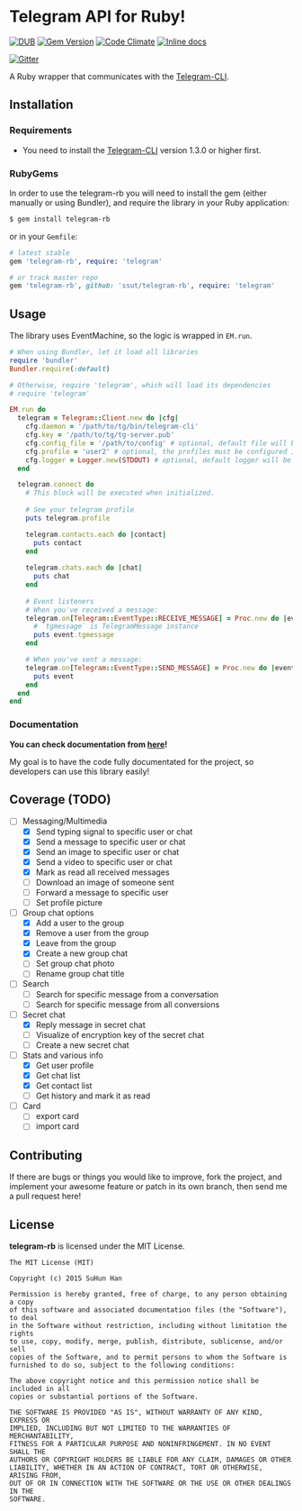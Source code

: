 # Telegram API for Ruby!

[![DUB](https://img.shields.io/dub/l/vibe-d.svg)](http://opensource.org/licenses/MIT)
[![Gem Version](https://badge.fury.io/rb/telegram-rb.svg)](http://badge.fury.io/rb/telegram-rb)
[![Code Climate](https://codeclimate.com/github/ssut/telegram-rb/badges/gpa.svg)](https://codeclimate.com/github/ssut/telegram-rb)
[![Inline docs](http://inch-ci.org/github/ssut/telegram-rb.svg?branch=master)](http://inch-ci.org/github/ssut/telegram-rb)

[![Gitter](https://badges.gitter.im/Join%20Chat.svg)](https://gitter.im/ssut/telegram-rb?utm_source=badge&utm_medium=badge&utm_campaign=pr-badge)

A Ruby wrapper that communicates with the [Telegram-CLI](https://github.com/vysheng/tg).

## Installation

### Requirements

* You need to install the [Telegram-CLI](https://github.com/vysheng/tg) version 1.3.0 or higher first.

### RubyGems

In order to use the telegram-rb you will need to install the gem (either manually or using Bundler), and require the library in your Ruby application:

```bash
$ gem install telegram-rb
```

or in your `Gemfile`: 

```ruby
# latest stable
gem 'telegram-rb', require: 'telegram'

# or track master repo
gem 'telegram-rb', github: 'ssut/telegram-rb', require: 'telegram'
```

## Usage

The library uses EventMachine, so the logic is wrapped in `EM.run`.

```ruby
# When using Bundler, let it load all libraries
require 'bundler' 
Bundler.require(:default) 

# Otherwise, require 'telegram', which will load its dependencies
# require 'telegram'

EM.run do
  telegram = Telegram::Client.new do |cfg|
    cfg.daemon = '/path/to/tg/bin/telegram-cli'
    cfg.key = '/path/to/tg/tg-server.pub'
    cfg.config_file = '/path/to/config' # optional, default file will be used if not set
    cfg.profile = 'user2' # optional, the profiles must be configured in ~/.telegram-cli/config
    cfg.logger = Logger.new(STDOUT) # optional, default logger will be created if not set
  end

  telegram.connect do
    # This block will be executed when initialized.
    
    # See your telegram profile
    puts telegram.profile

    telegram.contacts.each do |contact|
      puts contact
    end
    
    telegram.chats.each do |chat|
      puts chat
    end
    
    # Event listeners
    # When you've received a message:
    telegram.on[Telegram::EventType::RECEIVE_MESSAGE] = Proc.new do |event|
      # `tgmessage` is TelegramMessage instance
      puts event.tgmessage
    end 

    # When you've sent a message:
    telegram.on[Telegram::EventType::SEND_MESSAGE] = Proc.new do |event|
      puts event
    end
  end
end
```

### Documentation

**You can check documentation from [here](http://www.rubydoc.info/github/ssut/telegram-rb)!**

My goal is to have the code fully documentated for the project, so developers can use this library easily!

## Coverage (TODO)

- [ ] Messaging/Multimedia
    - [x] Send typing signal to specific user or chat
    - [x] Send a message to specific user or chat
    - [x] Send an image to specific user or chat
    - [x] Send a video to specific user or chat
    - [x] Mark as read all received messages
    - [ ] Download an image of someone sent
    - [ ] Forward a message to specific user
    - [ ] Set profile picture
- [ ] Group chat options
    - [x] Add a user to the group
    - [x] Remove a user from the group
    - [x] Leave from the group
    - [x] Create a new group chat
    - [ ] Set group chat photo
    - [ ] Rename group chat title
- [ ] Search
    - [ ] Search for specific message from a conversation
    - [ ] Search for specific message from all conversions
- [ ] Secret chat
    - [x] Reply message in secret chat
    - [ ] Visualize of encryption key of the secret chat
    - [ ] Create a new secret chat
- [ ] Stats and various info
    - [x] Get user profile
    - [x] Get chat list
    - [x] Get contact list
    - [ ] Get history and mark it as read
- [ ] Card
    - [ ] export card
    - [ ] import card

## Contributing

If there are bugs or things you would like to improve, fork the project, and implement your awesome feature or patch in its own branch, then send me a pull request here!

## License

**telegram-rb** is licensed under the MIT License.

```
The MIT License (MIT)

Copyright (c) 2015 SuHun Han

Permission is hereby granted, free of charge, to any person obtaining a copy
of this software and associated documentation files (the "Software"), to deal
in the Software without restriction, including without limitation the rights
to use, copy, modify, merge, publish, distribute, sublicense, and/or sell
copies of the Software, and to permit persons to whom the Software is
furnished to do so, subject to the following conditions:

The above copyright notice and this permission notice shall be included in all
copies or substantial portions of the Software.

THE SOFTWARE IS PROVIDED "AS IS", WITHOUT WARRANTY OF ANY KIND, EXPRESS OR
IMPLIED, INCLUDING BUT NOT LIMITED TO THE WARRANTIES OF MERCHANTABILITY,
FITNESS FOR A PARTICULAR PURPOSE AND NONINFRINGEMENT. IN NO EVENT SHALL THE
AUTHORS OR COPYRIGHT HOLDERS BE LIABLE FOR ANY CLAIM, DAMAGES OR OTHER
LIABILITY, WHETHER IN AN ACTION OF CONTRACT, TORT OR OTHERWISE, ARISING FROM,
OUT OF OR IN CONNECTION WITH THE SOFTWARE OR THE USE OR OTHER DEALINGS IN THE
SOFTWARE.
```
